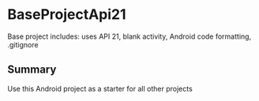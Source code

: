 # BaseProjectApi21
Base project includes: uses API 21, blank activity, Android code formatting, .gitignore

## Summary
Use this Android project as a starter for all other projects
